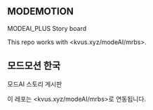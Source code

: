 MODEMOTION
----------------------------------------------
MODEAI_PLUS Story board

This repo works with <kvus.xyz/modeAI/mrbs>.


모드모션 한국
----------------------------------------------
모드AI 스토리 게시판

이 레포는 <kvus.xyz/modeAI/mrbs>로 연동됩니다.
